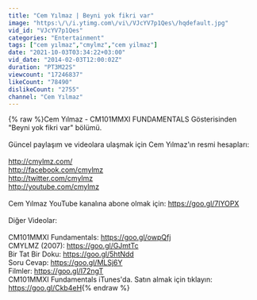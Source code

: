 ```yaml
---
title: "Cem Yılmaz | Beyni yok fikri var"
image: "https:\/\/i.ytimg.com\/vi\/VJcYV7p1Qes\/hqdefault.jpg"
vid_id: "VJcYV7p1Qes"
categories: "Entertainment"
tags: ["cem yılmaz","cmylmz","cem yilmaz"]
date: "2021-10-03T03:34:22+03:00"
vid_date: "2014-02-03T12:00:02Z"
duration: "PT3M22S"
viewcount: "17246837"
likeCount: "78490"
dislikeCount: "2755"
channel: "Cem Yılmaz"
---
```

{% raw %}Cem Yılmaz - CM101MMXI FUNDAMENTALS Gösterisinden &quot;Beyni yok fikri var&quot; bölümü.<br /><br />Güncel paylaşım ve videolara ulaşmak için Cem Yılmaz'ın resmi hesapları:<br /><br /><a rel="nofollow" target="blank" href="http://cmylmz.com/">http://cmylmz.com/</a><br /><a rel="nofollow" target="blank" href="http://facebook.com/cmylmz">http://facebook.com/cmylmz</a><br /><a rel="nofollow" target="blank" href="http://twitter.com/cmylmz">http://twitter.com/cmylmz</a><br /><a rel="nofollow" target="blank" href="http://youtube.com/cmylmz">http://youtube.com/cmylmz</a><br /><br />Cem Yılmaz YouTube kanalına abone olmak için: <a rel="nofollow" target="blank" href="https://goo.gl/7lYOPX">https://goo.gl/7lYOPX</a><br /><br />Diğer Videolar:<br /><br />CM101MMXI Fundamentals: <a rel="nofollow" target="blank" href="https://goo.gl/owpQfj">https://goo.gl/owpQfj</a><br />CMYLMZ (2007): <a rel="nofollow" target="blank" href="https://goo.gl/GJmtTc">https://goo.gl/GJmtTc</a><br />Bir Tat Bir Doku: <a rel="nofollow" target="blank" href="https://goo.gl/5htNdd">https://goo.gl/5htNdd</a><br />Soru Cevap: <a rel="nofollow" target="blank" href="https://goo.gl/MLSj6Y">https://goo.gl/MLSj6Y</a><br />Filmler: <a rel="nofollow" target="blank" href="https://goo.gl/I72ngT">https://goo.gl/I72ngT</a> <br />CM101MMXI Fundamentals iTunes'da. Satın almak için tıklayın: <a rel="nofollow" target="blank" href="https://goo.gl/Ckb4eH">https://goo.gl/Ckb4eH</a>{% endraw %}
